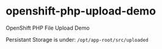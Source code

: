 # openshift-php-upload-demo
OpenShift PHP File Upload Demo

Persistant Storage is under: `/opt/app-root/src/uploaded`
